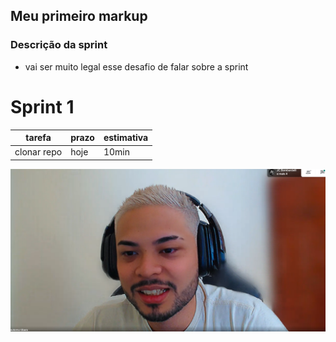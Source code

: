 ## Meu primeiro markup

### Descrição da sprint

* vai ser muito legal esse desafio de falar sobre a sprint


# Sprint 1
|tarefa|prazo|estimativa
|-|-|-|
|clonar repo|hoje|10min

![alt text](./images/daniyudi.png "Daniel Obara")
